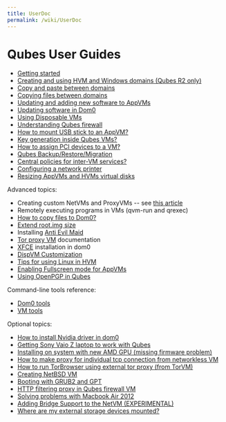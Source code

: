 ```yaml
---
title: UserDoc
permalink: /wiki/UserDoc
---
```


Qubes User Guides
=================

-   [Getting started](/wiki/GettingStarted)
-   [Creating and using HVM and Windows domains (Qubes R2 only)](/wiki/HvmCreate)
-   [Copy and paste between domains](/wiki/CopyPaste)
-   [Copying files between domains](/wiki/CopyingFiles)
-   [Updating and adding new software to AppVMs](/wiki/SoftwareUpdateVM)
-   [Updating software in Dom0](/wiki/SoftwareUpdateDom0)
-   [Using Disposable VMs](/wiki/DisposableVms)
-   [Understanding Qubes firewall](/wiki/QubesFirewall)
-   [How to mount USB stick to an AppVM?](/wiki/StickMounting)
-   [Key generation inside Qubes VMs?](/wiki/KeyGen)
-   [How to assign PCI devices to a VM?](/wiki/AssigningDevices)
-   [Qubes Backup/Restore/Migration](/wiki/BackupRestore)
-   [Central policies for inter-VM services?](/wiki/QubesPolicies)
-   [Configuring a network printer](/wiki/NetworkPrinter)
-   [Resizing AppVMs and HVMs virtual disks](/wiki/ResizeDiskImage)

Advanced topics:

-   Creating custom NetVMs and ProxyVMs -- see [​this article](http://theinvisiblethings.blogspot.com/2011/09/playing-with-qubes-networking-for-fun.html)
-   Remotely executing programs in VMs (qvm-run and qrexec)
-   [How to copy files to Dom0?](/wiki/CopyToDomZero)
-   [​Extend root.img size](https://groups.google.com/group/qubes-devel/msg/9d1ac581236ca9b4)
-   Installing [Anti Evil Maid](/wiki/AntiEvilMaid)
-   [Tor proxy VM](/wiki/UserDoc/TorVM) documentation
-   [XFCE](/wiki/UserDoc/XFCE) installation in dom0
-   [DispVM Customization](/wiki/UserDoc/DispVMCustomization)
-   [Tips for using Linux in HVM](/wiki/LinuxHVMTips)
-   [Enabling Fullscreen mode for AppVMs](/wiki/FullScreenMode)
-   [Using OpenPGP in Qubes](/wiki/UserDoc/OpenPGP)

Command-line tools reference:

-   [Dom0 tools](/wiki/DomZeroTools)
-   [VM tools](/wiki/VmTools)

Optional topics:

-   [How to install Nvidia driver in dom0](/wiki/InstallNvidiaDriver)
-   [Getting Sony Vaio Z laptop to work with Qubes](/wiki/SonyVaioTinkering)
-   [​Installing on system with new AMD GPU (missing firmware problem)](https://groups.google.com/group/qubes-devel/browse_thread/thread/e27a57b0eda62f76)
-   [​How to make proxy for individual tcp connection from networkless VM](https://groups.google.com/group/qubes-devel/msg/4ca950ab6d7cd11a)
-   [​How to run TorBrowser using external tor proxy (from TorVM)](https://groups.google.com/group/qubes-devel/msg/34f67194d3422bfa)
-   [​Creating NetBSD VM](https://groups.google.com/group/qubes-devel/msg/4015c8900a813985)
-   [​Booting with GRUB2 and GPT](https://groups.google.com/group/qubes-devel/browse_thread/thread/e4ac093cabd37d2b/d5090c20d92c4128#d5090c20d92c4128)
-   [​HTTP filtering proxy in Qubes firewall VM](https://groups.google.com/group/qubes-devel/browse_thread/thread/5252bc3f6ed4b43e/d881deb5afaa2a6c#39c95d63fccca12b)
-   [​Solving problems with Macbook Air 2012](https://groups.google.com/group/qubes-devel/browse_thread/thread/b8b0d819d2a4fc39/d50a72449107ab21#8a9268c09d105e69)
-   [Adding Bridge Support to the NetVM (EXPERIMENTAL)](/wiki/NetworkBridgeSupport)
-   [Where are my external storage devices mounted?](/wiki/ExternalDeviceMountPoint)

